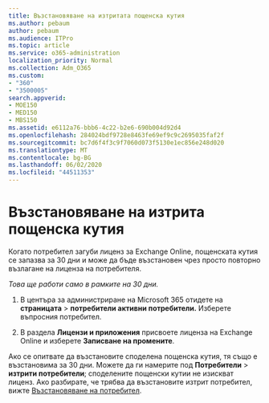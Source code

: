 ```yaml
---
title: Възстановяване на изтритата пощенска кутия
ms.author: pebaum
author: pebaum
ms.audience: ITPro
ms.topic: article
ms.service: o365-administration
localization_priority: Normal
ms.collection: Adm_O365
ms.custom:
- "360"
- "3500005"
search.appverid:
- MOE150
- MED150
- MBS150
ms.assetid: e6112a76-bbb6-4c22-b2e6-690b004d92d4
ms.openlocfilehash: 284024bdf9728e8463fe69ef9c9c2695035faf2f
ms.sourcegitcommit: bc7d6f4f3c9f7060d073f5130e1ec856e248d020
ms.translationtype: MT
ms.contentlocale: bg-BG
ms.lasthandoff: 06/02/2020
ms.locfileid: "44511353"
---
```

# <a name="restore-a-deleted-mailbox"></a>Възстановяване на изтрита пощенска кутия

Когато потребител загуби лиценз за Exchange Online, пощенската кутия се запазва за 30 дни и може да бъде възстановен чрез просто повторно възлагане на лиценза на потребителя.
  
 *Това ще работи само в рамките на 30 дни.*  
  
1. В центъра за администриране на Microsoft 365 отидете на **страницата** \> **потребители активни потребители.** Изберете въпросния потребител.

2. В раздела **Лицензи и приложения** присвоете лиценза на Exchange Online и изберете **Записване на промените**.

Ако се опитвате да възстановите споделена пощенска кутия, тя също е възстановима за 30 дни. Можете да ги намерите под **Потребители** \> **изтрити потребители**; споделените пощенски кутии не изискват лиценз. Ако разбирате, че трябва да възстановите изтрит потребител, вижте [Възстановяване на потребител](https://docs.microsoft.com/microsoft-365/admin/add-users/restore-user).
  